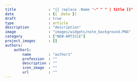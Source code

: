 ```yaml
---
title               : "{{ replace .Name "-" " " | title }}"
date                : {{ .Date }}
draft               : true
type                : article
description         : "description"
image               : "images/widgets/note_background.PNG"
category            : ["NEW-ARTICLE"]
project_images      : []
authors: 
    author1: 
        name        : "author1"
        profession  : ""
        description : ""
        icon_image  : ""
        url         : ""
---
```


